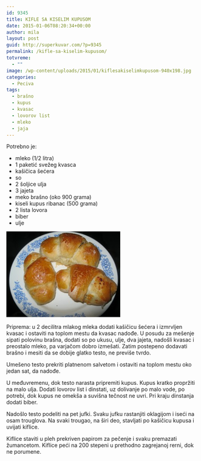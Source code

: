 ```yaml
---
id: 9345
title: KIFLE SA KISELIM KUPUSOM
date: 2015-01-06T08:20:34+00:00
author: mila
layout: post
guid: http://superkuvar.com/?p=9345
permalink: /kifle-sa-kiselim-kupusom/
totvreme:
  - ""
image: /wp-content/uploads/2015/01/kiflesakiselimkupusom-940x198.jpg
categories:
  - Peciva
tags:
  - brašno
  - kupus
  - kvasac
  - lovorov list
  - mleko
  - jaja
---
```

Potrebno je:

  * mleko (1/2 litra)
  * 1 paketić svežeg kvasca
  * kašičica šećera
  * so
  * 2 šoljice ulja
  * 3 jajeta
  * meko brašno (oko 900 grama)
  * kiseli kupus ribanac (500 grama)
  * 2 lista lovora
  * biber
  * ulje

[<img class="alignnone size-medium wp-image-9346" src="/wp-content/uploads/2015/01/kiflesakiselimkupusom-300x225.jpg" alt="kiflesakiselimkupusom" width="300" height="225" />](/wp-content/uploads/2015/01/kiflesakiselimkupusom.jpg)

Priprema: u 2 decilitra mlakog mleka dodati kašičicu šećera i izmrvljen kvasac i ostaviti na toplom mestu da kvasac nadođe. U posudu za mešenje sipati polovinu brašna, dodati so po ukusu, ulje, dva jajeta, nadošli kvasac i preostalo mleko, pa varjačom dobro izmešati. Zatim postepeno dodavati brašno i mesiti da se dobije glatko testo, ne previše tvrdo.

Umešeno testo prekriti platnenom salvetom i ostaviti na toplom mestu oko jedan sat, da nadođe.

U međuvremenu, dok testo narasta pripremiti kupus. Kupus kratko propržiti na malo ulja. Dodati lovorov list i dinstati, uz dolivanje po malo vode, po potrebi, dok kupus ne omekša a suvišna tečnost ne uvri. Pri kraju dinstanja dodati biber.

Nadošlo testo podeliti na pet jufki. Svaku jufku rastanjiti oklagijom i iseći na osam trouglova. Na svaki trougao, na širi deo, stavljati po kašičicu kupusa i uvijati kiflice.

Kiflice staviti u pleh prekriven papirom za pečenje i svaku premazati žumancetom. Kiflice peći na 200 stepeni u prethodno zagrejanoj rerni, dok ne porumene.